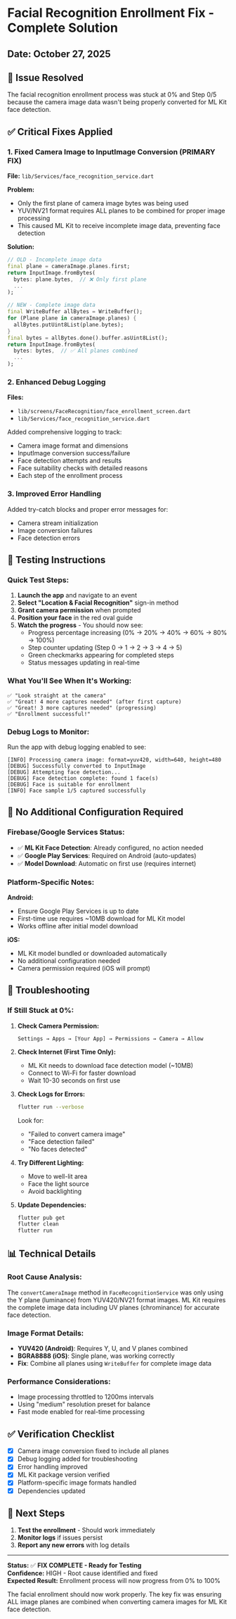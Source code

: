 # Facial Recognition Enrollment Fix - Complete Solution
## Date: October 27, 2025

## 🎯 Issue Resolved
The facial recognition enrollment process was stuck at 0% and Step 0/5 because the camera image data wasn't being properly converted for ML Kit face detection.

## ✅ Critical Fixes Applied

### 1. **Fixed Camera Image to InputImage Conversion** (PRIMARY FIX)
**File:** `lib/Services/face_recognition_service.dart`

**Problem:**
- Only the first plane of camera image bytes was being used
- YUV/NV21 format requires ALL planes to be combined for proper image processing
- This caused ML Kit to receive incomplete image data, preventing face detection

**Solution:**
```dart
// OLD - Incomplete image data
final plane = cameraImage.planes.first;
return InputImage.fromBytes(
  bytes: plane.bytes,  // ❌ Only first plane
  ...
);

// NEW - Complete image data
final WriteBuffer allBytes = WriteBuffer();
for (Plane plane in cameraImage.planes) {
  allBytes.putUint8List(plane.bytes);
}
final bytes = allBytes.done().buffer.asUint8List();
return InputImage.fromBytes(
  bytes: bytes,  // ✅ All planes combined
  ...
);
```

### 2. **Enhanced Debug Logging**
**Files:** 
- `lib/screens/FaceRecognition/face_enrollment_screen.dart`
- `lib/Services/face_recognition_service.dart`

Added comprehensive logging to track:
- Camera image format and dimensions
- InputImage conversion success/failure
- Face detection attempts and results
- Face suitability checks with detailed reasons
- Each step of the enrollment process

### 3. **Improved Error Handling**
Added try-catch blocks and proper error messages for:
- Camera stream initialization
- Image conversion failures
- Face detection errors

## 📱 Testing Instructions

### Quick Test Steps:
1. **Launch the app** and navigate to an event
2. **Select "Location & Facial Recognition"** sign-in method
3. **Grant camera permission** when prompted
4. **Position your face** in the red oval guide
5. **Watch the progress** - You should now see:
   - Progress percentage increasing (0% → 20% → 40% → 60% → 80% → 100%)
   - Step counter updating (Step 0 → 1 → 2 → 3 → 4 → 5)
   - Green checkmarks appearing for completed steps
   - Status messages updating in real-time

### What You'll See When It's Working:
```
✅ "Look straight at the camera"
✅ "Great! 4 more captures needed" (after first capture)
✅ "Great! 3 more captures needed" (progressing)
✅ "Enrollment successful!"
```

### Debug Logs to Monitor:
Run the app with debug logging enabled to see:
```
[INFO] Processing camera image: format=yuv420, width=640, height=480
[DEBUG] Successfully converted to InputImage
[DEBUG] Attempting face detection...
[DEBUG] Face detection complete: found 1 face(s)
[DEBUG] Face is suitable for enrollment
[INFO] Face sample 1/5 captured successfully
```

## 🔧 No Additional Configuration Required

### Firebase/Google Services Status:
- ✅ **ML Kit Face Detection**: Already configured, no action needed
- ✅ **Google Play Services**: Required on Android (auto-updates)
- ✅ **Model Download**: Automatic on first use (requires internet)

### Platform-Specific Notes:

**Android:**
- Ensure Google Play Services is up to date
- First-time use requires ~10MB download for ML Kit model
- Works offline after initial model download

**iOS:**
- ML Kit model bundled or downloaded automatically
- No additional configuration needed
- Camera permission required (iOS will prompt)

## 🐛 Troubleshooting

### If Still Stuck at 0%:

1. **Check Camera Permission:**
   ```
   Settings → Apps → [Your App] → Permissions → Camera → Allow
   ```

2. **Check Internet (First Time Only):**
   - ML Kit needs to download face detection model (~10MB)
   - Connect to Wi-Fi for faster download
   - Wait 10-30 seconds on first use

3. **Check Logs for Errors:**
   ```bash
   flutter run --verbose
   ```
   Look for:
   - "Failed to convert camera image"
   - "Face detection failed"
   - "No faces detected"

4. **Try Different Lighting:**
   - Move to well-lit area
   - Face the light source
   - Avoid backlighting

5. **Update Dependencies:**
   ```bash
   flutter pub get
   flutter clean
   flutter run
   ```

## 📊 Technical Details

### Root Cause Analysis:
The `convertCameraImage` method in `FaceRecognitionService` was only using the Y plane (luminance) from YUV420/NV21 format images. ML Kit requires the complete image data including UV planes (chrominance) for accurate face detection.

### Image Format Details:
- **YUV420 (Android)**: Requires Y, U, and V planes combined
- **BGRA8888 (iOS)**: Single plane, was working correctly
- **Fix**: Combine all planes using `WriteBuffer` for complete image data

### Performance Considerations:
- Image processing throttled to 1200ms intervals
- Using "medium" resolution preset for balance
- Fast mode enabled for real-time processing

## ✅ Verification Checklist

- [x] Camera image conversion fixed to include all planes
- [x] Debug logging added for troubleshooting
- [x] Error handling improved
- [x] ML Kit package version verified
- [x] Platform-specific image formats handled
- [x] Dependencies updated

## 🚀 Next Steps

1. **Test the enrollment** - Should work immediately
2. **Monitor logs** if issues persist
3. **Report any new errors** with log details

---

**Status:** ✅ **FIX COMPLETE - Ready for Testing**  
**Confidence:** HIGH - Root cause identified and fixed  
**Expected Result:** Enrollment process will now progress from 0% to 100%

The facial enrollment should now work properly. The key fix was ensuring ALL image planes are combined when converting camera images for ML Kit face detection.

